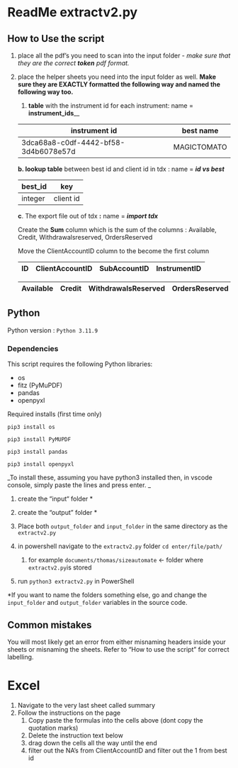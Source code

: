 # ReadMe extractv2.py

## How to Use the script

1. place all the pdf’s you need to scan into the input folder - *make sure that they are the correct **token** pdf format.* 
2. place the  helper sheets you need into the input folder as well. **Make sure they are EXACTLY formatted the following way and named the following way too.** 
    1.  **table** with the instrument id for each instrument: name = **instrument_ids**__
    
    | instrument id | best name |
    | --- | --- |
    | 3dca68a8-c0df-4442-bf58-3d4b6078e57d | MAGICTOMATO |
    
    **b.  lookup table** between best id and client id in tdx : name = ***id vs best***
    
    | best_id | key |
    | --- | --- |
    | integer | client id |
    
     **c**. The export file out of tdx **:** name = ***import tdx***
    
    Create the **Sum** column which is the sum of the columns : Available, Credit, Withdrawalsreserved, OrdersReserved 
    
    Move the ClientAccountID column to the become the first column
    
    | ID | ClientAccountID | SubAccountID | InstrumentID |
    | --- | --- | --- | --- |
    
    | Available | Credit | WithdrawalsReserved | OrdersReserved |  Sum |
    | --- | --- | --- | --- | --- |

## Python

Python version : `Python 3.11.9`

### Dependencies

This script requires the following Python libraries:

- os
- fitz (PyMuPDF)
- pandas
- openpyxl

Required installs (first time only)

`pip3 install os`

`pip3 install PyMUPDF`

`pip3 install pandas`

`pip3 install openpyxl`

_To install these, assuming you have python3 installed then, in vscode console, simply paste the lines and press enter.
_
1. create the “input“ folder *
2. create the “output” folder *
3. Place both `output_folder`  and `input_folder` in the same directory as the  `extractv2.py`

    
4. in powershell navigate to the `extractv2.py` folder `cd enter/file/path/`
    1. for example `documents/thomas/sizeautomate` ← folder where `extractv2.py`is stored
5. run `python3 extractv2.py` in PowerShell

*If you want to name the folders something else, go and change the `input_folder` and `output_folder` variables in the source code.
## Common mistakes

You will most likely get an error from either misnaming headers inside your sheets or misnaming the sheets. Refer to “How to use the script” for correct labelling. 

# Excel

1. Navigate to the very last sheet called summary
2. Follow the instructions on the page
    1. Copy paste the formulas into the cells above (dont copy the quotation marks)
    2. Delete the instruction text below
    3. drag down the cells all the way until the end
    4. filter out the NA’s from ClientAccountID and filter out the 1 from best id
